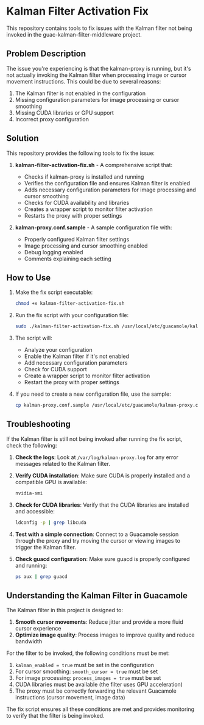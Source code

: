 # Kalman Filter Activation Fix

This repository contains tools to fix issues with the Kalman filter not being invoked in the guac-kalman-filter-middleware project.

## Problem Description

The issue you're experiencing is that the kalman-proxy is running, but it's not actually invoking the Kalman filter when processing image or cursor movement instructions. This could be due to several reasons:

1. The Kalman filter is not enabled in the configuration
2. Missing configuration parameters for image processing or cursor smoothing
3. Missing CUDA libraries or GPU support
4. Incorrect proxy configuration

## Solution

This repository provides the following tools to fix the issue:

1. **kalman-filter-activation-fix.sh** - A comprehensive script that:
   - Checks if kalman-proxy is installed and running
   - Verifies the configuration file and ensures Kalman filter is enabled
   - Adds necessary configuration parameters for image processing and cursor smoothing
   - Checks for CUDA availability and libraries
   - Creates a wrapper script to monitor filter activation
   - Restarts the proxy with proper settings

2. **kalman-proxy.conf.sample** - A sample configuration file with:
   - Properly configured Kalman filter settings
   - Image processing and cursor smoothing enabled
   - Debug logging enabled
   - Comments explaining each setting

## How to Use

1. Make the fix script executable:
   ```bash
   chmod +x kalman-filter-activation-fix.sh
   ```

2. Run the fix script with your configuration file:
   ```bash
   sudo ./kalman-filter-activation-fix.sh /usr/local/etc/guacamole/kalman-proxy.conf
   ```

3. The script will:
   - Analyze your configuration
   - Enable the Kalman filter if it's not enabled
   - Add necessary configuration parameters
   - Check for CUDA support
   - Create a wrapper script to monitor filter activation
   - Restart the proxy with proper settings

4. If you need to create a new configuration file, use the sample:
   ```bash
   cp kalman-proxy.conf.sample /usr/local/etc/guacamole/kalman-proxy.conf
   ```

## Troubleshooting

If the Kalman filter is still not being invoked after running the fix script, check the following:

1. **Check the logs**: Look at `/var/log/kalman-proxy.log` for any error messages related to the Kalman filter.

2. **Verify CUDA installation**: Make sure CUDA is properly installed and a compatible GPU is available:
   ```bash
   nvidia-smi
   ```

3. **Check for CUDA libraries**: Verify that the CUDA libraries are installed and accessible:
   ```bash
   ldconfig -p | grep libcuda
   ```

4. **Test with a simple connection**: Connect to a Guacamole session through the proxy and try moving the cursor or viewing images to trigger the Kalman filter.

5. **Check guacd configuration**: Make sure guacd is properly configured and running:
   ```bash
   ps aux | grep guacd
   ```

## Understanding the Kalman Filter in Guacamole

The Kalman filter in this project is designed to:

1. **Smooth cursor movements**: Reduce jitter and provide a more fluid cursor experience
2. **Optimize image quality**: Process images to improve quality and reduce bandwidth

For the filter to be invoked, the following conditions must be met:

1. `kalman_enabled = true` must be set in the configuration
2. For cursor smoothing: `smooth_cursor = true` must be set
3. For image processing: `process_images = true` must be set
4. CUDA libraries must be available (the filter uses GPU acceleration)
5. The proxy must be correctly forwarding the relevant Guacamole instructions (cursor movement, image data)

The fix script ensures all these conditions are met and provides monitoring to verify that the filter is being invoked.